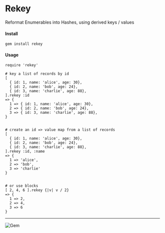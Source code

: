 Rekey
======

Reformat Enumerables into Hashes, using derived keys / values

#### Install
```gem install rekey```


#### Usage
```
require 'rekey'

# key a list of records by id
[
  { id: 1, name: 'alice', age: 30},
  { id: 2, name: 'bob', age: 24},
  { id: 3, name: 'charlie', age: 88},
].rekey :id
=> {
  1 => { id: 1, name: 'alice', age: 30},
  2 => { id: 2, name: 'bob', age: 24},
  3 => { id: 3, name: 'charlie', age: 88},
}


# create an id => value map from a list of records
[
  { id: 1, name: 'alice', age: 30},
  { id: 2, name: 'bob', age: 24},
  { id: 3, name: 'charlie', age: 88},
].rekey :id, :name
=> {
  1 => 'alice',
  2 => 'bob',
  3 => 'charlie'
}


# or use blocks
[ 2, 4, 6 ].rekey {|v| v / 2}
=> { 
  1 => 2,
  2 => 4,
  3 => 6
}
```


----
![Gem](https://img.shields.io/gem/dt/rekey?style=plastic)
